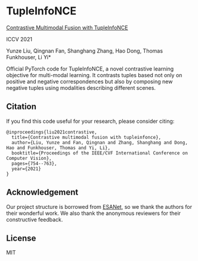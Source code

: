 # TupleInfoNCE

[Contrastive Multimodal Fusion with TupleInfoNCE](https://openaccess.thecvf.com/content/ICCV2021/papers/Liu_Contrastive_Multimodal_Fusion_With_TupleInfoNCE_ICCV_2021_paper.pdf) 

ICCV 2021

Yunze Liu, Qingnan Fan, Shanghang Zhang, Hao Dong, Thomas Funkhouser, Li Yi\*

Official PyTorch code for TupleInfoNCE, a novel contrastive learning objective for multi-modal learning. 
It contrasts tuples based not only on positive and negative correspondences but also by composing new negative tuples using modalities describing different scenes. 


## Citation

If you find this code useful for your research, please consider citing:
```
@inproceedings{liu2021contrastive,
  title={Contrastive multimodal fusion with tupleinfonce},
  author={Liu, Yunze and Fan, Qingnan and Zhang, Shanghang and Dong, Hao and Funkhouser, Thomas and Yi, Li},
  booktitle={Proceedings of the IEEE/CVF International Conference on Computer Vision},
  pages={754--763},
  year={2021}
}
```

## Acknowledgement
Our project structure is borrowed from [ESANet](https://scholar.google.com/citations?user=Gptgy4YAAAAJ&hl=en), so we thank the authors for their wonderful work.
We also thank the anonymous reviewers for their constructive feedback.


## License

MIT


